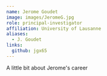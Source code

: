 ```yaml
---
name: Jerome Goudet
image: images/JeromeG.jpg
role: principal-investigator
affiliation: University of Lausanne
aliases:
  - J. Goudet
links:
  github: jgx65
---
```


A little bit about Jerome's career
